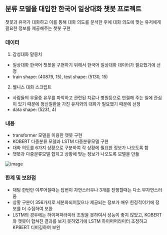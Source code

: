 ## 분류 모델을 대입한 한국어 일상대화 챗봇 프로젝트
챗봇과 유저가 대화하고 이를 통해 대화 의도를 분석한 후에 대화 의도에 맞는 유저에게 필요한 정보를 제공해주는 챗봇 구현

### 데이터
1. 감성대화 말뭉치
- 일상대화 한국어 챗봇을 구현하기 위해서 한국어 일상대화 데이터가 필요했기에 선정
- train shape: (40879, 15), test shape: (5130, 15)

2. 웰니스 대화 스크립트
-  사람들의 우울증 유무를 파악하고 관련된 치료나 병원등으로 연결해 주는 일에 관심이 있기 때문에 정신질환을 가진 유저와의 대화가 필요했기 때문에 선정
- data shape: (5231, 4)

### 내용
- transformer 모델을 이용한 챗봇 구현
- KOBERT 다중분류 모델과 LSTM 다중분류모델 구현
- 대화 의도를 6가지 상황으로 구분하여 각 상황에 필요한 정보가 나오도록 함
- 챗봇과 다중분류모델 합치고 상황에 맞는 정보가 나오도록 모델을 만듦

![image](https://user-images.githubusercontent.com/87016348/152490543-9e33cb71-c32f-4328-8600-33bc7a38953d.png)

### 한계 및 보완점
- 채팅 한번만 이루어질때는 답변이 자연스러우나 3개를 진행할때는 다소 부자연스러움
- 상황 구분이 356가지로 세분화되어있으나 제공되는 정보가 매우 한정적이기에 정보를 더 수집하여 보완
- LSTM의 경우에는 하이퍼파라미터 조정을 못하여서 성능이 좋지 않았고, KOBERT와 챗봇이 합쳐진 결과를 보지 못하였기에 
LSTM 하이퍼퍼라미터 조정하고 KPBERT 디버깅하여 보완



